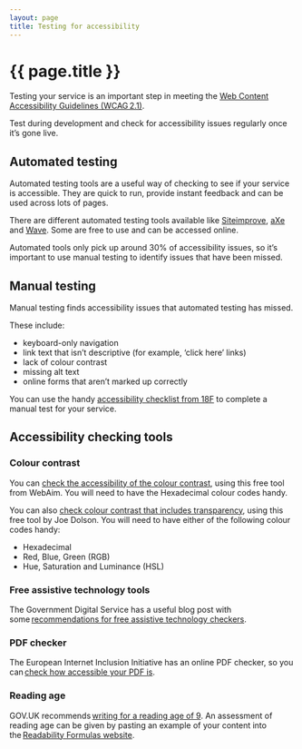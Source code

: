 ```yaml
---
layout: page
title: Testing for accessibility
---
```


# {{ page.title }}

Testing your service is an important step in meeting the [Web Content Accessibility Guidelines (WCAG 2.1)](https://www.gov.uk/service-manual/helping-people-to-use-your-service/understanding-wcag#wcag-20-design-principles). 

Test during development and check for accessibility issues regularly once it’s gone live.  
 

## Automated testing 

Automated testing tools are a useful way of checking to see if your service is accessible. They are quick to run, provide instant feedback and can be used across lots of pages. 

There are different automated testing tools available like [Siteimprove](https://chrome.google.com/webstore/detail/siteimprove-accessibility/efcfolpjihicnikpmhnmphjhhpiclljc), [aXe](https://www.deque.com/axe/) and [Wave](http://wave.webaim.org/extension/). Some are free to use and can be accessed online. 

Automated tools only pick up around 30% of accessibility issues, so it’s important to use manual testing to identify issues that have been missed. 


## Manual testing 
 

Manual testing finds accessibility issues that automated testing has missed.  
 
These include:  

- keyboard-only navigation 
- link text that isn’t descriptive (for example, ‘click here’ links) 
- lack of colour contrast 
- missing alt text 
- online forms that aren’t marked up correctly  

You can use the handy [accessibility checklist from 18F](https://accessibility.18f.gov/checklist/) to complete a manual test for your service. 
 

## Accessibility checking tools 

### Colour contrast 

You can [check the accessibility of the colour contrast](https://webaim.org/resources/contrastchecker/), using this free tool from WebAim. You will need to have the Hexadecimal colour codes handy. 

You can also [check colour contrast that includes transparency](https://www.joedolson.com/tools/color-contrast.php#hex), using this free tool by Joe Dolson. You will need to have either of the following colour codes handy: 

- Hexadecimal 
- Red, Blue, Green (RGB) 
- Hue, Saturation and Luminance (HSL) 

### Free assistive technology tools 

The Government Digital Service has a useful blog post with some [recommendations for free assistive technology checkers](https://accessibility.blog.gov.uk/2018/09/27/assistive-technology-tools-you-can-use-at-no-cost/). 

### PDF checker 

The European Internet Inclusion Initiative has an online PDF checker, so you can [check how accessible your PDF is](http://checkers.eiii.eu/en/pdfcheck/). 

### Reading age 

GOV.UK recommends [writing for a reading age of 9](https://www.gov.uk/guidance/content-design/writing-for-gov-uk). An assessment of reading age can be given by pasting an example of your content into the [Readability Formulas website](http://www.readabilityformulas.com/free-readability-formula-tests.php). 